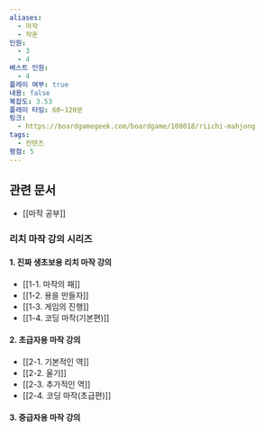 ```yaml
---
aliases:
  - 마작
  - 작혼
인원:
  - 3
  - 4
베스트 인원:
  - 4
플레이 여부: true
내용: false
복잡도: 3.53
플레이 타임: 60~120분
링크:
  - https://boardgamegeek.com/boardgame/108018/riichi-mahjong
tags:
  - 컨텐츠
평점: 5
---
```

## 관련 문서
 - [[마작 공부]]
### 리치 마작 강의 시리즈
#### 1. 진짜 생초보용 리치 마작 강의
 - [[1-1. 마작의 패]]
 - [[1-2. 용을 만들자]]
 - [[1-3. 게임의 진행]]
 - [[1-4. 코딩 마작(기본편)]]
#### 2. 초급자용 마작 강의
 - [[2-1. 기본적인 역]]
 - [[2-2. 울기]]
 - [[2-3. 추가적인 역]]
 - [[2-4. 코딩 마작(초급편)]]
#### 3. 중급자용 마작 강의